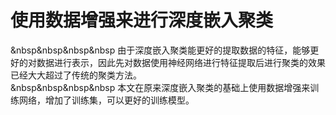 # 使用数据增强来进行深度嵌入聚类 
&nbsp&nbsp&nbsp&nbsp 由于深度嵌入聚类能更好的提取数据的特征，能够更好的对数据进行表示，因此先对数据使用神经网络进行特征提取后进行聚类的效果已经大大超过了传统的聚类方法。<br/>
&nbsp&nbsp&nbsp&nbsp 本文在原来深度嵌入聚类的基础上使用数据增强来训练网络，增加了训练集，可以更好的训练模型。
